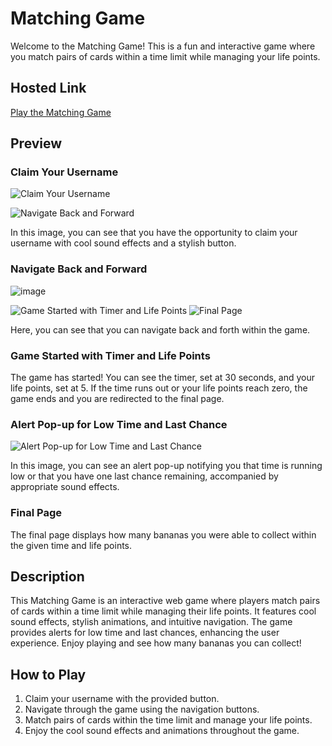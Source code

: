 # Matching Game

Welcome to the Matching Game! This is a fun and interactive game where you match pairs of cards within a time limit while managing your life points.

## Hosted Link

[Play the Matching Game](https://matching-game-ivory.vercel.app/)

## Preview

### Claim Your Username
![Claim Your Username](https://github.com/Ayush19bansal/Matching-Game/assets/118842033/f8a22aab-0fb1-4c73-84dd-38b6fa6fb4c9)

![Navigate Back and Forward](https://github.com/Ayush19bansal/Matching-Game/assets/118842033/0e20af05-9c53-42b3-b687-ac146a4f565f)

In this image, you can see that you have the opportunity to claim your username with cool sound effects and a stylish button.

### Navigate Back and Forward
![image](https://github.com/Ayush19bansal/Matching-Game/assets/118842033/e953d252-0c95-4ee5-8eca-22624d0920c1)

![Game Started with Timer and Life Points](https://github.com/Ayush19bansal/Matching-Game/assets/118842033/3b818adf-1b67-4449-8216-57309c30d712)
![Final Page](https://github.com/Ayush19bansal/Matching-Game/assets/118842033/507be98d-5a2e-483d-a116-148fc46c6539)



Here, you can see that you can navigate back and forth within the game.

### Game Started with Timer and Life Points


The game has started! You can see the timer, set at 30 seconds, and your life points, set at 5. If the time runs out or your life points reach zero, the game ends and you are redirected to the final page.

### Alert Pop-up for Low Time and Last Chance
![Alert Pop-up for Low Time and Last Chance](https://github.com/Ayush19bansal/Matching-Game/assets/118842033/cb076074-af88-4274-87e3-eeed811fcf4c)

In this image, you can see an alert pop-up notifying you that time is running low or that you have one last chance remaining, accompanied by appropriate sound effects.

### Final Page


The final page displays how many bananas you were able to collect within the given time and life points.

## Description

This Matching Game is an interactive web game where players match pairs of cards within a time limit while managing their life points. It features cool sound effects, stylish animations, and intuitive navigation. The game provides alerts for low time and last chances, enhancing the user experience. Enjoy playing and see how many bananas you can collect!

## How to Play

1. Claim your username with the provided button.
2. Navigate through the game using the navigation buttons.
3. Match pairs of cards within the time limit and manage your life points.
4. Enjoy the cool sound effects and animations throughout the game.






